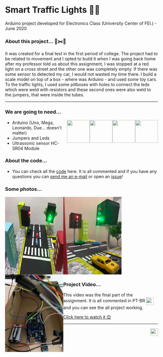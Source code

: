 # Smart Traffic Lights 🚦🚗
Arduino project developed for Electronics Class (University Center of FEI.) - June 2020

### About this project... 📐✂️📕
It was created for a final test in the first period of college. The project had to be related to movement and I opted to build it when I was going back home after my professor told us about this assignment, I was stopped at a red light on a cross street and the other one was completely empty. If there was some sensor to detected my car, I would not wasted my time there. I build a scale model on top of a box - where was Arduino - and used some toy cars. To the traffic lights, I used some pillboxes with holes to connect the leds which were weld with resistors and these second ones were also weld to the jumpers, that were inside the tubes.
<hr>

### We are going to need...
<img src=https://uploads.filipeflop.com/2017/07/1AC01-9-1-min.jpeg width = "75" height = "75" align="right"> <img src=https://uploads.filipeflop.com/2017/07/2CB22-2.jpg width = "75" height = "75" align="right"> <img src=https://www.pcboard.ca/image/cache/catalog/products/leds/5mm_leds/frosted-leds-red-green-blue-yellow-white-800x800.jpg width = "75" height = "75" align="right"><img src=https://uploads.filipeflop.com/2017/07/9SS01-3.jpg width = "75" height = "75" align="right">  
- Arduino (Uno, Mega, Leonardo, Due... doesn't matter) 
- Jumpers and Leds
- Ultrassonic sensor HC-SR04 Module

### About the code...
- You can check all the [code](https://github.com/joaoros/smart-traffic-lights/blob/master/pp%20final.cpp) here. It is all commented and if you have any questions you can <a href = "mailto: joaodaros.contato@gmail.com"> send me an e-mail</a> or open an [issue](https://docs.github.com/pt/free-pro-team@latest/github/managing-your-work-on-github/about-issues)!

### Some photos...
<img src=https://github.com/joaoros/smart-traffic-lights/blob/master/midia/image%201.jpeg width = "192" height = "256" align="center"> <img src=https://github.com/joaoros/smart-traffic-lights/blob/master/midia/image%202.jpeg width = "192" height = "256" align="left"> <img src=https://github.com/joaoros/smart-traffic-lights/blob/master/midia/image%203.jpeg width = "192" height = "256" align="left">

### Project Video...
- This video was the final part of the assignment. It is all commented in PT-BR <img src=https://images.emojiterra.com/openmoji/v12.2/512px/1f1e7-1f1f7.png width = "25" height = "25" align="center"> and you can see the all project working.

[Click here to watch it 😊](https://youtu.be/WjHErVD95cg)

<hr>
<a href="https://www.linkedin.com/in/joaodaros/"> <img src="https://cdn.iconscout.com/icon/free/png-256/linkedin-208-916919.png" width = "25" height = "25" align = "right">
